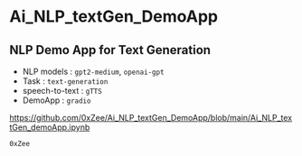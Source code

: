 # Ai_NLP_textGen_DemoApp

## NLP Demo App for Text Generation
- NLP models : `gpt2-medium`, `openai-gpt`
- Task : `text-generation`
- speech-to-text : `gTTS`
- DemoApp : `gradio`

https://github.com/0xZee/Ai_NLP_textGen_DemoApp/blob/main/Ai_NLP_textGen_demoApp.ipynb

`0xZee`


